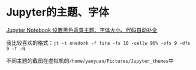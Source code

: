 # Jupyter的主题、字体

[Jupyter Notebook 设置黑色背景主题、字体大小、代码自动补全](https://www.cnblogs.com/tianqizhi/p/10612976.html)

我比较喜欢的格式：`jt -t onedork -f fira -fs 10 -cellw 96% -ofs 9 -dfs 9 -T -N `

不同主题的截图在虚拟机的`/home/yaoyuan/Pictures/Jupyter_themes`中
